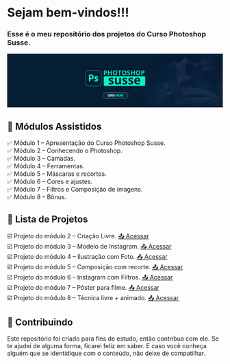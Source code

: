 
<h1> Sejam bem-vindos!!! </h1>
<h3> Esse é o meu repositório dos projetos do Curso Photoshop Susse. </h3>

![](https://github.com/Diegojfsr/Curso_Photoshop_Susse/blob/main/Imagens/Capa_Curso_Photoshop.jpg)

<h2 dir="auto"> 🚦 Módulos Assistidos </h2>
   ✅ Módulo 1 – Apresentação do Curso Photoshop Susse. <br>
   ✅ Módulo 2 – Conhecendo o Photoshop. <br>
   ✅ Módulo 3 – Camadas. <br>
   ✅ Módulo 4 – Ferramentas. <br>
   ✅ Módulo 5 – Máscaras e recortes. <br>
   ✅ Módulo 6 – Cores e ajustes. <br>
   ✅ Módulo 7 – Filtros e Composição de imagens. <br>
   ✅ Módulo 8 – Bônus. <br>

 
<h2 dir="auto"> 📝 Lista de Projetos </h2>
  ☑️ Projeto do módulo 2 – Criação Livre. <a href="https://github.com/Diegojfsr/Curso_Photoshop_Susse/blob/main/Jpeg_Projetos/Projeto%20Modulo%202.jpg"> 📤 Acessar </a> <br>
  ☑️ Projeto do módulo 3 – Modelo de Instagram. <a href="https://github.com/Diegojfsr/Curso_Photoshop_Susse/blob/main/Jpeg_Projetos/Projeto%20Modulo%203.jpg"> 📤 Acessar </a> <br>
  ☑️ Projeto do módulo 4 – Ilustração com Foto. <a href="https://github.com/Diegojfsr/Curso_Photoshop_Susse/blob/main/Jpeg_Projetos/Projeto%20Modulo%204.jpg"> 📤 Acessar </a> <br>
  ☑️ Projeto do módulo 5 – Composição com recorte. <a href="https://github.com/Diegojfsr/Curso_Photoshop_Susse/blob/main/Jpeg_Projetos/Projeto%20Modulo%205.jpg"> 📤 Acessar </a> <br>
  ☑️ Projeto do módulo 6 – Instagram com Filtros. <a href="https://github.com/Diegojfsr/Curso_Photoshop_Susse/blob/main/Jpeg_Projetos/Projeto%20Modulo%206.jpg"> 📤 Acessar </a> <br>
  ☑️ Projeto do módulo 7 – Pôster para filme. <a href="https://github.com/Diegojfsr/Curso_Photoshop_Susse/blob/main/Jpeg_Projetos/Projeto%20Modulo%207.jpg"> 📤 Acessar </a> <br>
  ☑️ Projeto do módulo 8 – Técnica livre + animado. <a href="https://github.com/Diegojfsr/Curso_Photoshop_Susse/blob/main/Jpeg_Projetos/Projeto%20Modulo%208.gif"> 📤 Acessar </a> <br>

 
 <h2 dir="auto"> 🤝 Contribuindo </h2>
<p dir="auto">
 Este repositório foi criado para fins de estudo, então contribua com ele. Se te ajudei de alguma forma, ficarei feliz em
saber. E caso você conheça alguém que se identidique com o conteúdo, não deixe de compatilhar.
</p>




